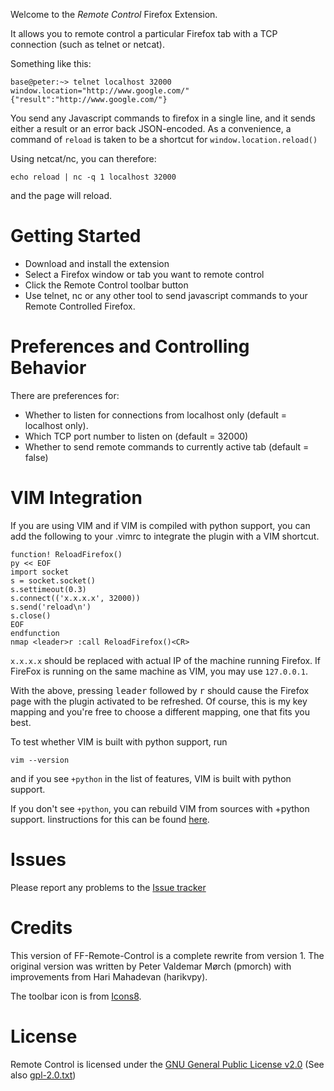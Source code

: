 Welcome to the _Remote Control_ Firefox Extension.

It allows you to remote control a particular Firefox tab with a TCP
connection (such as telnet or netcat).

Something like this:

    base@peter:~> telnet localhost 32000
    window.location="http://www.google.com/"
    {"result":"http://www.google.com/"}

You send any Javascript commands to firefox in a single line, and it sends
either a result or an error back JSON-encoded. As a convenience, a command of
`reload` is taken to be a shortcut for `window.location.reload()`

Using netcat/nc, you can therefore:

    echo reload | nc -q 1 localhost 32000

and the page will reload.

Getting Started
===============

* Download and install the extension
* Select a Firefox window or tab you want to remote control
* Click the Remote Control toolbar button
* Use telnet, nc or any other tool to send javascript commands to your Remote
  Controlled Firefox.

Preferences and Controlling Behavior
====================================

There are preferences for:

* Whether to listen for connections from localhost only (default = localhost
  only).
* Which TCP port number to listen on (default = 32000)
* Whether to send remote commands to currently active tab (default = false)

VIM Integration
===============

If you are using VIM and if VIM is compiled with python support, you can add
the following to your .vimrc to integrate the plugin with a VIM shortcut.

    function! ReloadFirefox()
    py << EOF
    import socket
    s = socket.socket()
    s.settimeout(0.3)
    s.connect(('x.x.x.x', 32000))
    s.send('reload\n')
    s.close()
    EOF
    endfunction
    nmap <leader>r :call ReloadFirefox()<CR> 

`x.x.x.x` should be replaced with actual IP of the machine running Firefox. If
FireFox is running on the same machine as VIM, you may use `127.0.0.1`.

With the above, pressing <kbd>leader</kbd> followed by <kbd>r</kbd> should cause the Firefox 
page with the plugin activated to be refreshed. Of course, this is my key
mapping and you're free to choose a different mapping, one that fits you 
best.

To test whether VIM is built with python support, run

    vim --version

and if you see `+python` in the list of features, VIM is built with python
support.

If you don't see `+python`, you can rebuild VIM from sources with +python support.
Iinstructions for this can be found [here](https://github.com/Valloric/YouCompleteMe/wiki/Building-Vim-from-source).

Issues
======
Please report any problems to the
[Issue tracker](https://github.com/FF-Remote-Control/FF-Remote-Control/issues)

Credits
=======
This version of FF-Remote-Control is a complete rewrite from version 1.
The original version was written by Peter Valdemar Mørch (pmorch) with improvements
from Hari Mahadevan (harikvpy).

The toolbar icon is from [Icons8](https://icons8.com/web-app/2102/remote-control).

License
=======

Remote Control is licensed under the
[GNU General Public License v2.0](http://www.gnu.org/licenses/gpl-2.0.html)
(See also [gpl-2.0.txt](gpl-2.0.txt))
